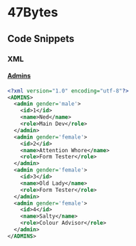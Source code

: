 # 47Bytes

## Code Snippets

### XML

#### [Admins](nednotta.github.io/Admins/)
```xml
<?xml version="1.0" encoding="utf-8"?>
<ADMINS>
  <admin gender='male'>
    <id>1</id>
    <name>Ned</name>
    <role>Main Dev</role>
  </admin>
  <admin gender='female'>
    <id>2</id>
    <name>Attention Whore</name>
    <role>Form Tester</role>
  </admin>
  <admin gender='female'>
    <id>3</id>
    <name>Old Lady</name>
    <role>Form Tester</role>
  </admin>
  <admin gender='female'>
    <id>4</id>
    <name>Salty</name>
    <role>Colour Advisor</role>
  </admin>
</ADMINS>
```
